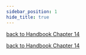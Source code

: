 ```yaml
---
sidebar_position: 1
hide_title: true
---
```


[back to Handbook Chapter 14](/docs/experiences-lessons-2020/Chapter-14/Introduction)


[back to Handbook Chapter 14](/docs/experiences-lessons-2020/Chapter-14/Introduction)
